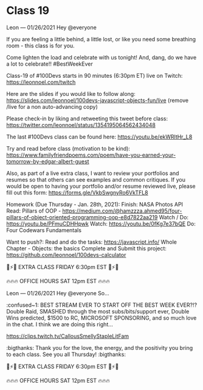 # Class 19

Leon — 01/26/2021
Hey @everyone 

If you are feeling a little behind, a little lost, or like you need some breathing room - this class is for you. 

Come lighten the load and celebrate with us tonight! And, dang, do we have a lot to celebrate!! #BestWeekEver

Class-19 of #100Devs starts in 90 minutes (6:30pm ET) live on Twitch: https://leonnoel.com/twitch

Here are the slides if you would like to follow along: https://slides.com/leonnoel/100devs-javascript-objects-fun/live   (remove /live for a non auto-advancing  copy)

Please check-in by liking and retweeting this tweet before class: https://twitter.com/leonnoel/status/1354195064562434048

The last #100Devs class can be found here: https://youtu.be/ekWRltHr_L8

Try and read before class (motivation to be kind): https://www.familyfriendpoems.com/poem/have-you-earned-your-tomorrow-by-edgar-albert-guest 

Also, as part of a live extra class, I want to review your portfolios and resumes so that others can see examples and common critiques. If you would be open to having your portfolio and/or resume reviewed live, please fill out this form: https://forms.gle/VkbSwgnyRo6VkTFL8

Homework (Due Thursday - Jan. 28th, 2021):
Finish: NASA Photos API
Read: Pillars of OOP - https://medium.com/@hamzzza.ahmed95/four-pillars-of-object-oriented-programming-oop-e8d7822aa219
Watch / Do: https://youtu.be/PFmuCDHHpwk
Watch: https://youtu.be/0fKg7e37bQE​
Do: Four Codewars Fundamentals

Want to push?:
Read and do the tasks: https://javascript.info/ Whole Chapter - Objects: the basics 
Complete and Submit this project: https://github.com/leonnoel/100devs-calculator

🚨⚡️🚨 EXTRA CLASS FRIDAY 6:30pm EST 🚨⚡️🚨

🔥🔥🔥  OFFICE HOURS SAT 12pm EST  🔥🔥🔥





Leon — 01/26/2021
Hey @everyone So...

:confused~1: BEST STREAM EVER TO START OFF THE BEST WEEK EVER?!? Double Raid, SMASHED through the most subs/bits/support ever, Double Wins predicted, $1500 to RC, MICROSOFT SPONSORING, and so much love in the chat. I think we are doing this right... 

https://clips.twitch.tv/CallousSmellyStapleLitFam

:bigthanks: Thank you for the love, the energy, and the positivity you bring to each class. See you all Thursday! :bigthanks: 

🚨⚡️🚨 EXTRA CLASS FRIDAY 6:30pm EST 🚨⚡️🚨

🔥🔥🔥  OFFICE HOURS SAT 12pm EST  🔥🔥🔥





